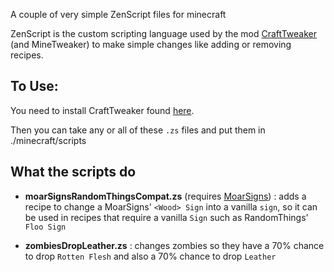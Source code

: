 

A couple of very simple ZenScript files for minecraft

ZenScript is the custom scripting language used by the mod [CraftTweaker](https://www.curseforge.com/minecraft/mc-mods/crafttweaker) (and MineTweaker) to make simple changes like adding or removing recipes.

## To Use:
You need to install CraftTweaker found [here](https://www.curseforge.com/minecraft/mc-mods/crafttweaker).

Then you can take any or all of these `.zs` files and put them in ./minecraft/scripts

## What the scripts do

 - **moarSignsRandomThingsCompat.zs** (requires [MoarSigns](https://www.curseforge.com/minecraft/mc-mods/moarsigns)) : adds a recipe to change a MoarSigns' `<Wood> Sign` into a vanilla `sign`, so it can be used in recipes that require a vanilla `Sign` such as RandomThings' `Floo Sign`


 - **zombiesDropLeather.zs** : changes zombies so they have a 70% chance to drop `Rotten Flesh` and also a 70% chance to drop `Leather`

